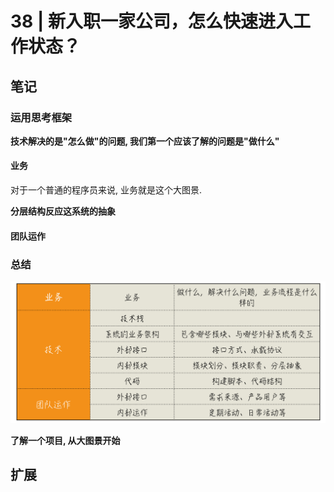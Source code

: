 # 38 | 新入职一家公司，怎么快速进入工作状态？

## 笔记

### 运用思考框架

**技术解决的是"怎么做"的问题, 我们第一个应该了解的问题是"做什么"**

#### 业务

对于一个普通的程序员来说, 业务就是这个大图景.

**分层结构反应这系统的抽象**

#### 团队运作

### 总结

![](./img/38_01.jpg)

**了解一个项目, 从大图景开始**

## 扩展